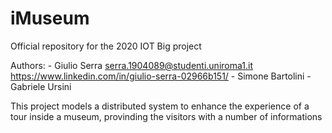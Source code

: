 # iMuseum
Official repository for the 2020 IOT Big project

Authors: 
    - Giulio Serra serra.1904089@studenti.uniroma1.it https://www.linkedin.com/in/giulio-serra-02966b151/
    - Simone Bartolini
    - Gabriele Ursini 
    
This project models a distributed system to enhance the experience of a tour inside a museum, provinding the visitors with a number of informations 



